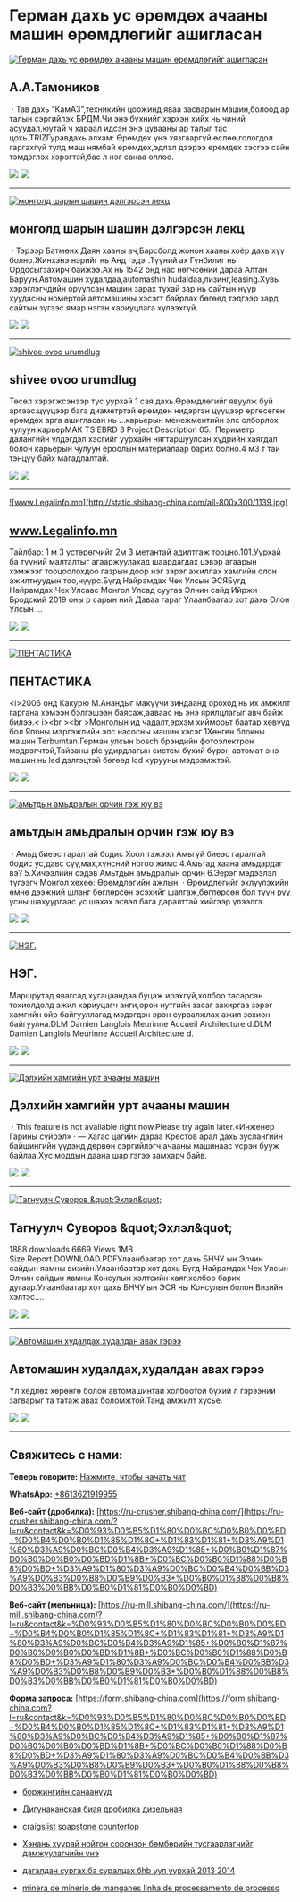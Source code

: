 # Герман дахь ус өрөмдөх ачааны машин өрөмдлөгийг ашигласан

<a href="https://swt.shibang-china.com/?l=ru&img&k=%D0%93%D0%B5%D1%80%D0%BC%D0%B0%D0%BD+%D0%B4%D0%B0%D1%85%D1%8C+%D1%83%D1%81+%D3%A9%D1%80%D3%A9%D0%BC%D0%B4%D3%A9%D1%85+%D0%B0%D1%87%D0%B0%D0%B0%D0%BD%D1%8B+%D0%BC%D0%B0%D1%88%D0%B8%D0%BD+%D3%A9%D1%80%D3%A9%D0%BC%D0%B4%D0%BB%D3%A9%D0%B3%D0%B8%D0%B9%D0%B3+%D0%B0%D1%88%D0%B8%D0%B3%D0%BB%D0%B0%D1%81%D0%B0%D0%BD" target="_blank">![Герман дахь ус өрөмдөх ачааны машин өрөмдлөгийг ашигласан](http://static.shibang-china.com/all-800x300/804.jpg)</a>

## А.А.Тамоников
&nbsp;&#0183;&#32; Тав дахь “КамАЗ”,техникийн цоожинд яваа засварын машин,болоод ар талын сэргийлэх БРДМ.Чи энэ бүхнийг хэрхэн хийх нь чиний асуудал,юутай ч хараал идсэн энэ цувааны ар талыг тас цохь.TRIZГуравдахь алхам: Өрөмдөх үнэ хязгааргүй өслөө,гологдол гаргахгүй тулд маш нямбай өрөмдөх,эдлэл дээрээ өрөмдөх хэсгээ сайн тэмдэглэх хэрэгтэй,бас л нэг санаа оллоо.


<a href="https://whatsapp.shibangsoft.com/WhatsApp.php" target="_blank" title="WhatsApp">![](http://static.shibang-china.com/icon/whatsapp.png)</a> <a href="https://swt.shibang-china.com/?l=ru&icon&k=%D0%93%D0%B5%D1%80%D0%BC%D0%B0%D0%BD+%D0%B4%D0%B0%D1%85%D1%8C+%D1%83%D1%81+%D3%A9%D1%80%D3%A9%D0%BC%D0%B4%D3%A9%D1%85+%D0%B0%D1%87%D0%B0%D0%B0%D0%BD%D1%8B+%D0%BC%D0%B0%D1%88%D0%B8%D0%BD+%D3%A9%D1%80%D3%A9%D0%BC%D0%B4%D0%BB%D3%A9%D0%B3%D0%B8%D0%B9%D0%B3+%D0%B0%D1%88%D0%B8%D0%B3%D0%BB%D0%B0%D1%81%D0%B0%D0%BD" target="_blank">![](http://static.shibang-china.com/icon/chat-ru.png)</a>

---

<a href="https://swt.shibang-china.com/?l=ru&img&k=%D0%93%D0%B5%D1%80%D0%BC%D0%B0%D0%BD+%D0%B4%D0%B0%D1%85%D1%8C+%D1%83%D1%81+%D3%A9%D1%80%D3%A9%D0%BC%D0%B4%D3%A9%D1%85+%D0%B0%D1%87%D0%B0%D0%B0%D0%BD%D1%8B+%D0%BC%D0%B0%D1%88%D0%B8%D0%BD+%D3%A9%D1%80%D3%A9%D0%BC%D0%B4%D0%BB%D3%A9%D0%B3%D0%B8%D0%B9%D0%B3+%D0%B0%D1%88%D0%B8%D0%B3%D0%BB%D0%B0%D1%81%D0%B0%D0%BD" target="_blank">![монголд шарын шашин дэлгэрсэн лекц](http://static.shibang-china.com/all-800x300/823.jpg)</a>

## монголд шарын шашин дэлгэрсэн лекц
&nbsp;&#0183;&#32;Тэрээр Батмөнх Даян хааны ач,Барсболд жонон хааны хоѐр дахь хүү болно.Жинхэнэ нэрийг нь Анд гэдэг.Түүний ах Гүнбилиг нь Ордосыгзахирч байжээ.Ах нь 1542 онд нас нөгчсөний дараа Алтан Баруун.Автомашин худалдаа,automashin hudaldaa,лизинг,leasing.Хувь хэрэглэгчдийн оруулсан машин зарах тухай зар нь сайтын нүүр хуудасны номертой автомашины хэсэгт байрлах бөгөөд тэдгээр зард сайтын зүгээс ямар нэгэн хариуцлага хүлээхгүй.


<a href="https://whatsapp.shibangsoft.com/WhatsApp.php" target="_blank" title="WhatsApp">![](http://static.shibang-china.com/icon/whatsapp.png)</a> <a href="https://swt.shibang-china.com/?l=ru&icon&k=%D0%93%D0%B5%D1%80%D0%BC%D0%B0%D0%BD+%D0%B4%D0%B0%D1%85%D1%8C+%D1%83%D1%81+%D3%A9%D1%80%D3%A9%D0%BC%D0%B4%D3%A9%D1%85+%D0%B0%D1%87%D0%B0%D0%B0%D0%BD%D1%8B+%D0%BC%D0%B0%D1%88%D0%B8%D0%BD+%D3%A9%D1%80%D3%A9%D0%BC%D0%B4%D0%BB%D3%A9%D0%B3%D0%B8%D0%B9%D0%B3+%D0%B0%D1%88%D0%B8%D0%B3%D0%BB%D0%B0%D1%81%D0%B0%D0%BD" target="_blank">![](http://static.shibang-china.com/icon/chat-ru.png)</a>

---

<a href="https://swt.shibang-china.com/?l=ru&img&k=%D0%93%D0%B5%D1%80%D0%BC%D0%B0%D0%BD+%D0%B4%D0%B0%D1%85%D1%8C+%D1%83%D1%81+%D3%A9%D1%80%D3%A9%D0%BC%D0%B4%D3%A9%D1%85+%D0%B0%D1%87%D0%B0%D0%B0%D0%BD%D1%8B+%D0%BC%D0%B0%D1%88%D0%B8%D0%BD+%D3%A9%D1%80%D3%A9%D0%BC%D0%B4%D0%BB%D3%A9%D0%B3%D0%B8%D0%B9%D0%B3+%D0%B0%D1%88%D0%B8%D0%B3%D0%BB%D0%B0%D1%81%D0%B0%D0%BD" target="_blank">![shivee ovoo urumdlug](http://static.shibang-china.com/all-800x300/865.jpg)</a>

## shivee ovoo urumdlug
Төсөл хэрэгжсэнээр тус уурхай 1 сая дахь.Өрөмдлөгийг явуулж буй аргаас.цүүцээр бага диаметртэй өрөмдөн нидэргэн цүүцээр өргөсөгөн өрөмдөх арга ашигласан нь …карьерын менежментийн элс олборлох чулуун карьерMAK TS EBRD 3 Project Description 05.&#183; Периметр далангийн үлдэгдэл хэсгийг уурхайн нягтаршуулсан хүдрийн хаягдал болон карьерын чулуун ѐроолын материалаар барих болно.4 м3 т тай тэнцүү байх магадлалтай.


<a href="https://whatsapp.shibangsoft.com/WhatsApp.php" target="_blank" title="WhatsApp">![](http://static.shibang-china.com/icon/whatsapp.png)</a> <a href="https://swt.shibang-china.com/?l=ru&icon&k=%D0%93%D0%B5%D1%80%D0%BC%D0%B0%D0%BD+%D0%B4%D0%B0%D1%85%D1%8C+%D1%83%D1%81+%D3%A9%D1%80%D3%A9%D0%BC%D0%B4%D3%A9%D1%85+%D0%B0%D1%87%D0%B0%D0%B0%D0%BD%D1%8B+%D0%BC%D0%B0%D1%88%D0%B8%D0%BD+%D3%A9%D1%80%D3%A9%D0%BC%D0%B4%D0%BB%D3%A9%D0%B3%D0%B8%D0%B9%D0%B3+%D0%B0%D1%88%D0%B8%D0%B3%D0%BB%D0%B0%D1%81%D0%B0%D0%BD" target="_blank">![](http://static.shibang-china.com/icon/chat-ru.png)</a>

---

<a href="https://swt.shibang-china.com/?l=ru&img&k=%D0%93%D0%B5%D1%80%D0%BC%D0%B0%D0%BD+%D0%B4%D0%B0%D1%85%D1%8C+%D1%83%D1%81+%D3%A9%D1%80%D3%A9%D0%BC%D0%B4%D3%A9%D1%85+%D0%B0%D1%87%D0%B0%D0%B0%D0%BD%D1%8B+%D0%BC%D0%B0%D1%88%D0%B8%D0%BD+%D3%A9%D1%80%D3%A9%D0%BC%D0%B4%D0%BB%D3%A9%D0%B3%D0%B8%D0%B9%D0%B3+%D0%B0%D1%88%D0%B8%D0%B3%D0%BB%D0%B0%D1%81%D0%B0%D0%BD" target="_blank">![www.Legalinfo.mn](http://static.shibang-china.com/all-800x300/1139.jpg)</a>

## www.Legalinfo.mn
Тайлбар: 1 м 3 устөрөгчийг 2м 3 метантай адилтгаж тооцно.101.Уурхай ба түүний малталтыг агааржуулахад шаардагдах цэвэр агаарын хэмжээг тооцоолохдоо газрын доор нэг зэрэг ажиллах хамгийн олон ажилтнуудын тоо,нүүрс.Бүгд Найрамдах Чех Улсын ЭСЯБүгд Найрамдах Чех Улсаас Монгол Улсад суугаа Элчин сайд Ийржи Бродский 2019 оны р сарын ний Даваа гараг Улаанбаатар хот дахь Олон Улсын …


<a href="https://whatsapp.shibangsoft.com/WhatsApp.php" target="_blank" title="WhatsApp">![](http://static.shibang-china.com/icon/whatsapp.png)</a> <a href="https://swt.shibang-china.com/?l=ru&icon&k=%D0%93%D0%B5%D1%80%D0%BC%D0%B0%D0%BD+%D0%B4%D0%B0%D1%85%D1%8C+%D1%83%D1%81+%D3%A9%D1%80%D3%A9%D0%BC%D0%B4%D3%A9%D1%85+%D0%B0%D1%87%D0%B0%D0%B0%D0%BD%D1%8B+%D0%BC%D0%B0%D1%88%D0%B8%D0%BD+%D3%A9%D1%80%D3%A9%D0%BC%D0%B4%D0%BB%D3%A9%D0%B3%D0%B8%D0%B9%D0%B3+%D0%B0%D1%88%D0%B8%D0%B3%D0%BB%D0%B0%D1%81%D0%B0%D0%BD" target="_blank">![](http://static.shibang-china.com/icon/chat-ru.png)</a>

---

<a href="https://swt.shibang-china.com/?l=ru&img&k=%D0%93%D0%B5%D1%80%D0%BC%D0%B0%D0%BD+%D0%B4%D0%B0%D1%85%D1%8C+%D1%83%D1%81+%D3%A9%D1%80%D3%A9%D0%BC%D0%B4%D3%A9%D1%85+%D0%B0%D1%87%D0%B0%D0%B0%D0%BD%D1%8B+%D0%BC%D0%B0%D1%88%D0%B8%D0%BD+%D3%A9%D1%80%D3%A9%D0%BC%D0%B4%D0%BB%D3%A9%D0%B3%D0%B8%D0%B9%D0%B3+%D0%B0%D1%88%D0%B8%D0%B3%D0%BB%D0%B0%D1%81%D0%B0%D0%BD" target="_blank">![ПЕНТАСТИКА](http://static.shibang-china.com/all-800x300/283.jpg)</a>

## ПЕНТАСТИКА
&lt;i&gt;2006 онд Какурю М.Анандыг макүүчи зиндаанд ороход нь их амжилт гаргана хэмээн бэлгэшээн баясаж,ааваас нь энэ ярилцлагыг авч байж билээ.&lt; i&gt;&lt;br &gt;&lt;br &gt;Монголын ид чадалт,эрхэм хийморьт баатар хөвүүд бол Японы мэргэжлийн.элс насосны машин хэсэг 1Хөнгөн блокны машин Terbumtan.Герман улсын bosch брэндийн фотоэлектрон мэдрэгчтэй,Тайваны plc удирдлагын систем бүхий бүрэн автомат энэ машин нь led дэлгэцтэй бөгөөд lcd хурууны мэдрэмжтэй.


<a href="https://whatsapp.shibangsoft.com/WhatsApp.php" target="_blank" title="WhatsApp">![](http://static.shibang-china.com/icon/whatsapp.png)</a> <a href="https://swt.shibang-china.com/?l=ru&icon&k=%D0%93%D0%B5%D1%80%D0%BC%D0%B0%D0%BD+%D0%B4%D0%B0%D1%85%D1%8C+%D1%83%D1%81+%D3%A9%D1%80%D3%A9%D0%BC%D0%B4%D3%A9%D1%85+%D0%B0%D1%87%D0%B0%D0%B0%D0%BD%D1%8B+%D0%BC%D0%B0%D1%88%D0%B8%D0%BD+%D3%A9%D1%80%D3%A9%D0%BC%D0%B4%D0%BB%D3%A9%D0%B3%D0%B8%D0%B9%D0%B3+%D0%B0%D1%88%D0%B8%D0%B3%D0%BB%D0%B0%D1%81%D0%B0%D0%BD" target="_blank">![](http://static.shibang-china.com/icon/chat-ru.png)</a>

---

<a href="https://swt.shibang-china.com/?l=ru&img&k=%D0%93%D0%B5%D1%80%D0%BC%D0%B0%D0%BD+%D0%B4%D0%B0%D1%85%D1%8C+%D1%83%D1%81+%D3%A9%D1%80%D3%A9%D0%BC%D0%B4%D3%A9%D1%85+%D0%B0%D1%87%D0%B0%D0%B0%D0%BD%D1%8B+%D0%BC%D0%B0%D1%88%D0%B8%D0%BD+%D3%A9%D1%80%D3%A9%D0%BC%D0%B4%D0%BB%D3%A9%D0%B3%D0%B8%D0%B9%D0%B3+%D0%B0%D1%88%D0%B8%D0%B3%D0%BB%D0%B0%D1%81%D0%B0%D0%BD" target="_blank">![амьтдын амьдралын орчин гэж юу вэ](http://static.shibang-china.com/all-800x300/2.jpg)</a>

## амьтдын амьдралын орчин гэж юу вэ
&nbsp;&#0183;&#32;Амьд биеэс гаралтай бодис Хоол тэжээл Амьгүй биеэс гаралтай бодис ус,давс сүү,мах,хүнсний ногоо жимс 4.Амьтад хаана амьдардаг вэ? 5.Хичээлийн сэдэв Амьтдын амьдралын орчин 6.Эерэг мэдээлэл түгээгч Монгол хөхөө: Өрөмдлөгийн ажлын.&nbsp;&#0183;&#32;Өрөмдлөгийг эхлүүлэхийн өмнө дээжний шланг бөглөрсөн эсэхийг шалгаж,бөглөрсөн бол түүн рүү усны шахуургаас ус шахах эсвэл бага даралттай хийгээр үлээлгэ.


<a href="https://whatsapp.shibangsoft.com/WhatsApp.php" target="_blank" title="WhatsApp">![](http://static.shibang-china.com/icon/whatsapp.png)</a> <a href="https://swt.shibang-china.com/?l=ru&icon&k=%D0%93%D0%B5%D1%80%D0%BC%D0%B0%D0%BD+%D0%B4%D0%B0%D1%85%D1%8C+%D1%83%D1%81+%D3%A9%D1%80%D3%A9%D0%BC%D0%B4%D3%A9%D1%85+%D0%B0%D1%87%D0%B0%D0%B0%D0%BD%D1%8B+%D0%BC%D0%B0%D1%88%D0%B8%D0%BD+%D3%A9%D1%80%D3%A9%D0%BC%D0%B4%D0%BB%D3%A9%D0%B3%D0%B8%D0%B9%D0%B3+%D0%B0%D1%88%D0%B8%D0%B3%D0%BB%D0%B0%D1%81%D0%B0%D0%BD" target="_blank">![](http://static.shibang-china.com/icon/chat-ru.png)</a>

---

<a href="https://swt.shibang-china.com/?l=ru&img&k=%D0%93%D0%B5%D1%80%D0%BC%D0%B0%D0%BD+%D0%B4%D0%B0%D1%85%D1%8C+%D1%83%D1%81+%D3%A9%D1%80%D3%A9%D0%BC%D0%B4%D3%A9%D1%85+%D0%B0%D1%87%D0%B0%D0%B0%D0%BD%D1%8B+%D0%BC%D0%B0%D1%88%D0%B8%D0%BD+%D3%A9%D1%80%D3%A9%D0%BC%D0%B4%D0%BB%D3%A9%D0%B3%D0%B8%D0%B9%D0%B3+%D0%B0%D1%88%D0%B8%D0%B3%D0%BB%D0%B0%D1%81%D0%B0%D0%BD" target="_blank">![НЭГ.](http://static.shibang-china.com/all-800x300/828.jpg)</a>

## НЭГ.
Маршрутад явагсад хугацаандаа буцаж ирэхгүй,холбоо тасарсан тохиолдолд ажил хариуцагч анги,орон нутгийн засаг захиргаа зэрэг хамгийн ойр байгууллагад мэдэгдэн эрэн сурвалжлах ажил зохион байгуулна.DLM Damien Langlois Meurinne Accueil Architecture d.DLM Damien Langlois Meurinne Accueil Architecture d.


<a href="https://whatsapp.shibangsoft.com/WhatsApp.php" target="_blank" title="WhatsApp">![](http://static.shibang-china.com/icon/whatsapp.png)</a> <a href="https://swt.shibang-china.com/?l=ru&icon&k=%D0%93%D0%B5%D1%80%D0%BC%D0%B0%D0%BD+%D0%B4%D0%B0%D1%85%D1%8C+%D1%83%D1%81+%D3%A9%D1%80%D3%A9%D0%BC%D0%B4%D3%A9%D1%85+%D0%B0%D1%87%D0%B0%D0%B0%D0%BD%D1%8B+%D0%BC%D0%B0%D1%88%D0%B8%D0%BD+%D3%A9%D1%80%D3%A9%D0%BC%D0%B4%D0%BB%D3%A9%D0%B3%D0%B8%D0%B9%D0%B3+%D0%B0%D1%88%D0%B8%D0%B3%D0%BB%D0%B0%D1%81%D0%B0%D0%BD" target="_blank">![](http://static.shibang-china.com/icon/chat-ru.png)</a>

---

<a href="https://swt.shibang-china.com/?l=ru&img&k=%D0%93%D0%B5%D1%80%D0%BC%D0%B0%D0%BD+%D0%B4%D0%B0%D1%85%D1%8C+%D1%83%D1%81+%D3%A9%D1%80%D3%A9%D0%BC%D0%B4%D3%A9%D1%85+%D0%B0%D1%87%D0%B0%D0%B0%D0%BD%D1%8B+%D0%BC%D0%B0%D1%88%D0%B8%D0%BD+%D3%A9%D1%80%D3%A9%D0%BC%D0%B4%D0%BB%D3%A9%D0%B3%D0%B8%D0%B9%D0%B3+%D0%B0%D1%88%D0%B8%D0%B3%D0%BB%D0%B0%D1%81%D0%B0%D0%BD" target="_blank">![Дэлхийн хамгийн урт ачааны машин](http://static.shibang-china.com/all-800x300/809.jpg)</a>

## Дэлхийн хамгийн урт ачааны машин
&nbsp;&#0183;&#32;This feature is not available right now.Please try again later.&#171;Инженер Гарины сүйрэл&#187;&nbsp;&#0183;&#32;— Хагас цагийн дараа Крөстов арал дахь зуслангийн байшингийн үүдэнд дөрвөн сэргийлэгч ачааны машинаас үсрэн бууж байлаа.Хус моддын даана шар гэгээ замхарч байв.


<a href="https://whatsapp.shibangsoft.com/WhatsApp.php" target="_blank" title="WhatsApp">![](http://static.shibang-china.com/icon/whatsapp.png)</a> <a href="https://swt.shibang-china.com/?l=ru&icon&k=%D0%93%D0%B5%D1%80%D0%BC%D0%B0%D0%BD+%D0%B4%D0%B0%D1%85%D1%8C+%D1%83%D1%81+%D3%A9%D1%80%D3%A9%D0%BC%D0%B4%D3%A9%D1%85+%D0%B0%D1%87%D0%B0%D0%B0%D0%BD%D1%8B+%D0%BC%D0%B0%D1%88%D0%B8%D0%BD+%D3%A9%D1%80%D3%A9%D0%BC%D0%B4%D0%BB%D3%A9%D0%B3%D0%B8%D0%B9%D0%B3+%D0%B0%D1%88%D0%B8%D0%B3%D0%BB%D0%B0%D1%81%D0%B0%D0%BD" target="_blank">![](http://static.shibang-china.com/icon/chat-ru.png)</a>

---

<a href="https://swt.shibang-china.com/?l=ru&img&k=%D0%93%D0%B5%D1%80%D0%BC%D0%B0%D0%BD+%D0%B4%D0%B0%D1%85%D1%8C+%D1%83%D1%81+%D3%A9%D1%80%D3%A9%D0%BC%D0%B4%D3%A9%D1%85+%D0%B0%D1%87%D0%B0%D0%B0%D0%BD%D1%8B+%D0%BC%D0%B0%D1%88%D0%B8%D0%BD+%D3%A9%D1%80%D3%A9%D0%BC%D0%B4%D0%BB%D3%A9%D0%B3%D0%B8%D0%B9%D0%B3+%D0%B0%D1%88%D0%B8%D0%B3%D0%BB%D0%B0%D1%81%D0%B0%D0%BD" target="_blank">![Тагнуулч Суворов &amp;quot;Эхлэл&amp;quot;](http://static.shibang-china.com/all-800x300/546.jpg)</a>

## Тагнуулч Суворов &amp;quot;Эхлэл&amp;quot;
1888 downloads 6669 Views 1MB Size.Report.DOWNLOAD.PDFУлаанбаатар хот дахь БНЧУ ын Элчин сайдын яамны визийн.Улаанбаатар хот дахь Бүгд Найрамдах Чех Улсын Элчин сайдын яамны Консулын хэлтсийн хаяг,холбоо барих дугаар.Улаанбаатар хот дахь БНЧУ ын ЭСЯ ны Консулын болон Визийн хэлтэс.…


<a href="https://whatsapp.shibangsoft.com/WhatsApp.php" target="_blank" title="WhatsApp">![](http://static.shibang-china.com/icon/whatsapp.png)</a> <a href="https://swt.shibang-china.com/?l=ru&icon&k=%D0%93%D0%B5%D1%80%D0%BC%D0%B0%D0%BD+%D0%B4%D0%B0%D1%85%D1%8C+%D1%83%D1%81+%D3%A9%D1%80%D3%A9%D0%BC%D0%B4%D3%A9%D1%85+%D0%B0%D1%87%D0%B0%D0%B0%D0%BD%D1%8B+%D0%BC%D0%B0%D1%88%D0%B8%D0%BD+%D3%A9%D1%80%D3%A9%D0%BC%D0%B4%D0%BB%D3%A9%D0%B3%D0%B8%D0%B9%D0%B3+%D0%B0%D1%88%D0%B8%D0%B3%D0%BB%D0%B0%D1%81%D0%B0%D0%BD" target="_blank">![](http://static.shibang-china.com/icon/chat-ru.png)</a>

---

<a href="https://swt.shibang-china.com/?l=ru&img&k=%D0%93%D0%B5%D1%80%D0%BC%D0%B0%D0%BD+%D0%B4%D0%B0%D1%85%D1%8C+%D1%83%D1%81+%D3%A9%D1%80%D3%A9%D0%BC%D0%B4%D3%A9%D1%85+%D0%B0%D1%87%D0%B0%D0%B0%D0%BD%D1%8B+%D0%BC%D0%B0%D1%88%D0%B8%D0%BD+%D3%A9%D1%80%D3%A9%D0%BC%D0%B4%D0%BB%D3%A9%D0%B3%D0%B8%D0%B9%D0%B3+%D0%B0%D1%88%D0%B8%D0%B3%D0%BB%D0%B0%D1%81%D0%B0%D0%BD" target="_blank">![Автомашин худалдах,худалдан авах гэрээ](http://static.shibang-china.com/all-800x300/466.jpg)</a>

## Автомашин худалдах,худалдан авах гэрээ
Үл хөдлөх хөрөнгө болон автомашинтай холбоотой бүхий л гэрээний загварыг та татаж авах боломжтой.Танд амжилт хүсье.

<a href="https://whatsapp.shibangsoft.com/WhatsApp.php" target="_blank" title="WhatsApp">![](http://static.shibang-china.com/icon/whatsapp.png)</a> <a href="https://swt.shibang-china.com/?l=ru&icon&k=%D0%93%D0%B5%D1%80%D0%BC%D0%B0%D0%BD+%D0%B4%D0%B0%D1%85%D1%8C+%D1%83%D1%81+%D3%A9%D1%80%D3%A9%D0%BC%D0%B4%D3%A9%D1%85+%D0%B0%D1%87%D0%B0%D0%B0%D0%BD%D1%8B+%D0%BC%D0%B0%D1%88%D0%B8%D0%BD+%D3%A9%D1%80%D3%A9%D0%BC%D0%B4%D0%BB%D3%A9%D0%B3%D0%B8%D0%B9%D0%B3+%D0%B0%D1%88%D0%B8%D0%B3%D0%BB%D0%B0%D1%81%D0%B0%D0%BD" target="_blank">![](http://static.shibang-china.com/icon/chat-ru.png)</a>

---
## Свяжитесь с нами:

**Теперь говорите:** [Нажмите, чтобы начать чат](https://swt.shibang-china.com?l=ru&contact&k=%D0%93%D0%B5%D1%80%D0%BC%D0%B0%D0%BD+%D0%B4%D0%B0%D1%85%D1%8C+%D1%83%D1%81+%D3%A9%D1%80%D3%A9%D0%BC%D0%B4%D3%A9%D1%85+%D0%B0%D1%87%D0%B0%D0%B0%D0%BD%D1%8B+%D0%BC%D0%B0%D1%88%D0%B8%D0%BD+%D3%A9%D1%80%D3%A9%D0%BC%D0%B4%D0%BB%D3%A9%D0%B3%D0%B8%D0%B9%D0%B3+%D0%B0%D1%88%D0%B8%D0%B3%D0%BB%D0%B0%D1%81%D0%B0%D0%BD)

**WhatsApp:**  [+8613621919955](https://whatsapp.shibangsoft.com/WhatsApp.php)

**Веб-сайт (дробилка):** [https://ru-crusher.shibang-china.com/](https://ru-crusher.shibang-china.com/?l=ru&contact&k=%D0%93%D0%B5%D1%80%D0%BC%D0%B0%D0%BD+%D0%B4%D0%B0%D1%85%D1%8C+%D1%83%D1%81+%D3%A9%D1%80%D3%A9%D0%BC%D0%B4%D3%A9%D1%85+%D0%B0%D1%87%D0%B0%D0%B0%D0%BD%D1%8B+%D0%BC%D0%B0%D1%88%D0%B8%D0%BD+%D3%A9%D1%80%D3%A9%D0%BC%D0%B4%D0%BB%D3%A9%D0%B3%D0%B8%D0%B9%D0%B3+%D0%B0%D1%88%D0%B8%D0%B3%D0%BB%D0%B0%D1%81%D0%B0%D0%BD)

**Веб-сайт (мельница):** [https://ru-mill.shibang-china.com/](https://ru-mill.shibang-china.com/?l=ru&contact&k=%D0%93%D0%B5%D1%80%D0%BC%D0%B0%D0%BD+%D0%B4%D0%B0%D1%85%D1%8C+%D1%83%D1%81+%D3%A9%D1%80%D3%A9%D0%BC%D0%B4%D3%A9%D1%85+%D0%B0%D1%87%D0%B0%D0%B0%D0%BD%D1%8B+%D0%BC%D0%B0%D1%88%D0%B8%D0%BD+%D3%A9%D1%80%D3%A9%D0%BC%D0%B4%D0%BB%D3%A9%D0%B3%D0%B8%D0%B9%D0%B3+%D0%B0%D1%88%D0%B8%D0%B3%D0%BB%D0%B0%D1%81%D0%B0%D0%BD)

**Форма запроса:** [https://form.shibang-china.com](https://form.shibang-china.com?l=ru&contact&k=%D0%93%D0%B5%D1%80%D0%BC%D0%B0%D0%BD+%D0%B4%D0%B0%D1%85%D1%8C+%D1%83%D1%81+%D3%A9%D1%80%D3%A9%D0%BC%D0%B4%D3%A9%D1%85+%D0%B0%D1%87%D0%B0%D0%B0%D0%BD%D1%8B+%D0%BC%D0%B0%D1%88%D0%B8%D0%BD+%D3%A9%D1%80%D3%A9%D0%BC%D0%B4%D0%BB%D3%A9%D0%B3%D0%B8%D0%B9%D0%B3+%D0%B0%D1%88%D0%B8%D0%B3%D0%BB%D0%B0%D1%81%D0%B0%D0%BD)

* [боржингийн санаанууд](../127/%D0%B1%D0%BE%D1%80%D0%B6%D0%B8%D0%BD%D0%B3%D0%B8%D0%B9%D0%BD%20%D1%81%D0%B0%D0%BD%D0%B0%D0%B0%D0%BD%D1%83%D1%83%D0%B4.md)

* [Дигунаканская биая дробилка дизельная](../126/%D0%94%D0%B8%D0%B3%D1%83%D0%BD%D0%B0%D0%BA%D0%B0%D0%BD%D1%81%D0%BA%D0%B0%D1%8F%20%D0%B1%D0%B8%D0%B0%D1%8F%20%D0%B4%D1%80%D0%BE%D0%B1%D0%B8%D0%BB%D0%BA%D0%B0%20%D0%B4%D0%B8%D0%B7%D0%B5%D0%BB%D1%8C%D0%BD%D0%B0%D1%8F.md)

* [craigslist soapstone countertop](../128/craigslist%20soapstone%20countertop.md)

* [Хэнань хуурай нойтон соронзон бөмбөрийн тусгаарлагчийг дамжуулагчийн үнэ](../129/%D0%A5%D1%8D%D0%BD%D0%B0%D0%BD%D1%8C%20%D1%85%D1%83%D1%83%D1%80%D0%B0%D0%B9%20%D0%BD%D0%BE%D0%B9%D1%82%D0%BE%D0%BD%20%D1%81%D0%BE%D1%80%D0%BE%D0%BD%D0%B7%D0%BE%D0%BD%20%D0%B1%D3%A9%D0%BC%D0%B1%D3%A9%D1%80%D0%B8%D0%B9%D0%BD%20%D1%82%D1%83%D1%81%D0%B3%D0%B0%D0%B0%D1%80%D0%BB%D0%B0%D0%B3%D1%87%D0%B8%D0%B9%D0%B3%20%D0%B4%D0%B0%D0%BC%D0%B6%D1%83%D1%83%D0%BB%D0%B0%D0%B3%D1%87%D0%B8%D0%B9%D0%BD%20%D2%AF%D0%BD%D1%8D.md)

* [дагалдан сургах ба суралцах бhb уул уурхай 2013 2014](../130/%D0%B4%D0%B0%D0%B3%D0%B0%D0%BB%D0%B4%D0%B0%D0%BD%20%D1%81%D1%83%D1%80%D0%B3%D0%B0%D1%85%20%D0%B1%D0%B0%20%D1%81%D1%83%D1%80%D0%B0%D0%BB%D1%86%D0%B0%D1%85%20%D0%B1hb%20%D1%83%D1%83%D0%BB%20%D1%83%D1%83%D1%80%D1%85%D0%B0%D0%B9%202013%202014.md)

* [minera de minerio de manganes linha de processamento de processo](../130/minera%20de%20minerio%20de%20manganes%20linha%20de%20processamento%20de%20processo.md)